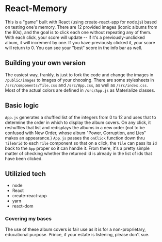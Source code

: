 # React-Memory
This is a "game" built with React (using create-react-app for node.js) based on testing one's memory. There are 12 provided images (iconic albums from the 80s), and the goal is to click each one without repeating any of them. With each click, your score will update -- if it's a previously-unclicked album, it will increment by one. If you have previously clicked it, your score will return to 0. You can see your "best" score in the info bar as well. 

## Building your own version
The easiest way, frankly, is just to fork the code and change the images in `/public/images` to images of your choosing. There are some stylesheets in `/src/components/Tile.css` and `/src/App.css`, as well as `/src/index.css`. Most of the actual colors are defined in `/src/App.js` as Materialize classes.

## Basic logic
`App.js` generates a shuffled list of the integers from 0 to 12 and uses that to determine the order in which to display the album covers. On any click, it reshuffles that list and redisplays the albums in a new order (not to be confused with New Order, whose album "Power, Corruption, and Lies" makes an appearance.)
`App.js` passes the `onClick` function down thru `TileGrid` to each `Tile` component so that on a click, the `Tile` can pass its `id` back to the `App` proper so it can handle it. From there, it's a pretty simple matter of checking whether the returned id is already in the list of ids that have been clicked.

## Utilizied tech
+ node 
+ React
+ create-react-app
+ yarn
+ react-dom

### Covering my bases
The use of these album covers is fair use as it is for a non-proprietary, educational purpose. Prince, if your estate is listening, please don't sue. 
